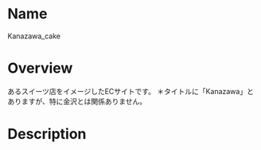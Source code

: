 # Name
Kanazawa_cake

# Overview
あるスイーツ店をイメージしたECサイトです。
＊タイトルに「Kanazawa」とありますが、特に金沢とは関係ありません。

# Description

